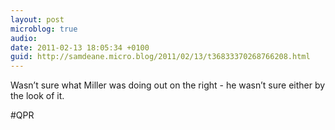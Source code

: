 ```yaml
---
layout: post
microblog: true
audio: 
date: 2011-02-13 18:05:34 +0100
guid: http://samdeane.micro.blog/2011/02/13/t36833370268766208.html
---
```

Wasn’t sure what Miller was doing out on the right - he wasn’t sure either by the look of it.

#QPR
